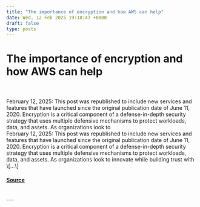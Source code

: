 ```yaml
---
title: "The importance of encryption and how AWS can help"
date: Wed, 12 Feb 2025 19:18:47 +0000
draft: false
type: posts
---
```

# The importance of encryption and how AWS can help

<br/>

<br/>
February 12, 2025: This post was republished to include new services and features that have launched since the original publication date of June 11, 2020. Encryption is a critical component of a defense-in-depth security strategy that uses multiple defensive mechanisms to protect workloads, data, and assets. As organizations look to
<br/>
February 12, 2025: This post was republished to include new services and features that have launched since the original publication date of June 11, 2020. Encryption is a critical component of a defense-in-depth security strategy that uses multiple defensive mechanisms to protect workloads, data, and assets. As organizations look to innovate while building trust with \[…\]

#### [Source](https://aws.amazon.com/blogs/security/importance-of-encryption-and-how-aws-can-help/)

<br/>
---
